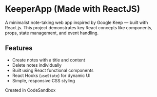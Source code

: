 #  KeeperApp (Made with ReactJS)

A minimalist note-taking web app inspired by Google Keep — built with React.js. This project demonstrates key React concepts like components, props, state management, and event handling.

## Features

- Create notes with a title and content
- Delete notes individually
- Built using React functional components
- React Hooks (`useState`) for dynamic UI
- Simple, responsive CSS styling
  
Created in CodeSandbox

